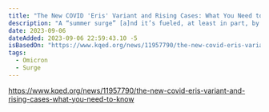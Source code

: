 ```yaml
---
title: "The New COVID 'Eris' Variant and Rising Cases: What You Need to Know"
description: "A “summer surge” [a]nd it’s fueled, at least in part, by the new omicron subvariant EG.5 — unofficially named “Eris” — that’s risen to become the dominant strain nationwide"
date: 2023-09-06
dateAdded: 2023-09-06 22:59:43.10 -5
isBasedOn: "https://www.kqed.org/news/11957790/the-new-covid-eris-variant-and-rising-cases-what-you-need-to-know"
tags:
  - Omicron
  - Surge
---
```


https://www.kqed.org/news/11957790/the-new-covid-eris-variant-and-rising-cases-what-you-need-to-know

